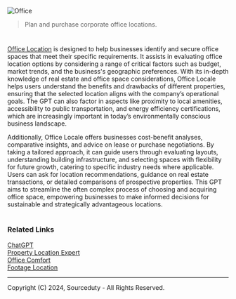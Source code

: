 ![Office](https://github.com/user-attachments/assets/7dc39e05-7e1b-40c8-bf63-603e8cc7162d)

> Plan and purchase corporate office locations.
#

[Office Location](https://chatgpt.com/g/g-TmclrGaxD-office-location)  is designed to help businesses identify and secure office spaces that meet their specific requirements. It assists in evaluating office location options by considering a range of critical factors such as budget, market trends, and the business's geographic preferences. With its in-depth knowledge of real estate and office space considerations, Office Locale helps users understand the benefits and drawbacks of different properties, ensuring that the selected location aligns with the company’s operational goals. The GPT can also factor in aspects like proximity to local amenities, accessibility to public transportation, and energy efficiency certifications, which are increasingly important in today’s environmentally conscious business landscape.

Additionally, Office Locale offers businesses cost-benefit analyses, comparative insights, and advice on lease or purchase negotiations. By taking a tailored approach, it can guide users through evaluating layouts, understanding building infrastructure, and selecting spaces with flexibility for future growth, catering to specific industry needs where applicable. Users can ask for location recommendations, guidance on real estate transactions, or detailed comparisons of prospective properties. This GPT aims to streamline the often complex process of choosing and acquiring office space, empowering businesses to make informed decisions for sustainable and strategically advantageous locations.

#
### Related Links

[ChatGPT](https://github.com/sourceduty/ChatGPT)
<br>
[Property Location Expert](https://github.com/sourceduty/Property_Location_Expert)
<br>
[Office Comfort](https://github.com/sourceduty/Office_Comfort)
<br>
[Footage Location](https://github.com/sourceduty/Footage_Location)

***
Copyright (C) 2024, Sourceduty - All Rights Reserved.
